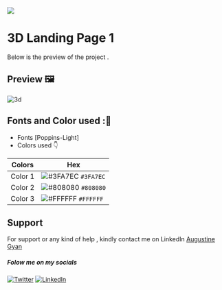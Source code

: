 <img src="https://img.shields.io/badge/Landing%20Pages-Beginner%20Friendly-blue">

# 3D Landing Page 1
Below is the preview of the project .


## Preview :framed_picture:


![3d](https://user-images.githubusercontent.com/43218009/178318126-80724cb4-12d6-4ad1-a22f-e65667009f7a.PNG)

## Fonts and Color used ::art:
- Fonts [Poppins-Light]
- Colors used :point_down:



| Colors             | Hex                                                                |
| ----------------- | ------------------------------------------------------------------ |
|  Color 1| ![#3FA7EC](https://via.placeholder.com/10/3FA7EC/3FA7EC.png) `#3FA7EC` |
|  Color 2| ![#808080](https://via.placeholder.com/10/808080/808080.png) `#808080` |
|  Color 3| ![#FFFFFF](https://via.placeholder.com/10/FFFFFF/FFFFFF.png) `#FFFFFF` |



## Support

For support or any kind of help , kindly contact me on LinkedIn [Augustine Gyan](https://www.linkedin.com/in/augustinegyan/) 

##### Folow me on my socials
<a href="https://www.twitter.com/AugustineGyan7" target="_blank"><img src="https://img.shields.io/badge/Twitter-%230077B5.svg?&style=flat-square&logo=twitter&logoColor=white" alt="Twitter"></a>
<a href="https://www.linkedin.com/in/augustinegyan/" target="_blank"><img src="https://img.shields.io/badge/LinkedIn-%230077B5.svg?&style=flat-square&logo=linkedin&logoColor=white" alt="LinkedIn"></a>

